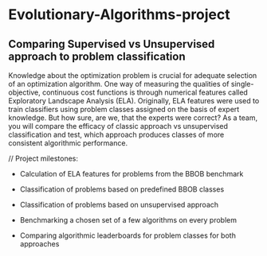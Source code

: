 # Evolutionary-Algorithms-project
## Comparing Supervised vs Unsupervised approach to problem classification 
Knowledge about the optimization problem is crucial for adequate selection of an optimization algorithm. One way of measuring the qualities of single-objective, continuous cost functions is through numerical features called Exploratory Landscape Analysis (ELA). Originally, ELA features were used to train classifiers using problem classes assigned on the basis of expert knowledge. But how sure, are we, that the experts were correct? As a team, you will compare the efficacy of classic approach vs unsupervised classification and test, which approach produces classes of more consistent algorithmic performance.

// Project milestones:

* Calculation of ELA features for problems from the BBOB benchmark

* Classification of problems based on predefined BBOB classes
* Classification of problems based on unsupervised approach
* Benchmarking a chosen set of a few algorithms on every problem
* Comparing algorithmic leaderboards for problem classes for both approaches
